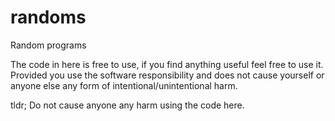 # randoms
Random programs 

The code in here is free to use, if you find anything useful feel free to use it. Provided you use the software responsibility and does not cause yourself or anyone else any form of intentional/unintentional harm.

tldr; Do not cause anyone any harm using the code here.
